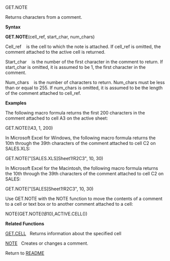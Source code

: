 GET.NOTE

Returns characters from a comment.

**Syntax**

**GET.NOTE**(cell\_ref, start\_char, num\_chars)

Cell\_ref&nbsp;&nbsp;&nbsp;&nbsp;is the cell to which the note is
attached. If cell\_ref is omitted, the comment attached to the active
cell is returned.

Start\_char&nbsp;&nbsp;&nbsp;&nbsp;is the number of the first character
in the comment to return. If start\_char is omitted, it is assumed to be
1, the first character in the comment.

Num\_chars&nbsp;&nbsp;&nbsp;&nbsp;is the number of characters to return.
Num\_chars must be less than or equal to 255. If num\_chars is omitted,
it is assumed to be the length of the comment attached to cell\_ref.

**Examples**

The following macro formula returns the first 200 characters in the
comment attached to cell A3 on the active sheet:

GET.NOTE(\!$A$3, 1, 200)

In Microsoft Excel for Windows, the following macro formula returns the
10th through the 39th characters of the comment attached to cell C2 on
SALES.XLS:

GET.NOTE("\[SALES.XLS\]Sheet1\!R2C3", 10, 30)

In Microsoft Excel for the Macintosh, the following macro formula
returns the 10th through the 39th characters of the comment attached to
cell C2 on SALES:

GET.NOTE("\[SALES\]Sheet1\!R2C3", 10, 30)

Use GET.NOTE with the NOTE function to move the contents of a comment to
a cell or text box or to another comment attached to a cell:

NOTE(GET.NOTE(\!$B$10),ACTIVE.CELL())

**Related Functions**

[GET.CELL](GET.CELL.md)&nbsp;&nbsp;&nbsp;Returns information about the specified cell

[NOTE](NOTE.md)&nbsp;&nbsp;&nbsp;Creates or changes a comment.



Return to [README](README.md)

